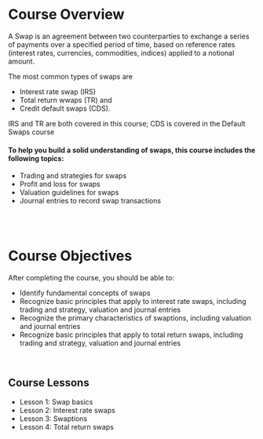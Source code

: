 # Course Overview

A Swap is an agreement between two counterparties to exchange a series of payments over a specified period of time, based on reference rates (interest rates, currencies, commodities, indices) applied to a notional amount.

The most common types of swaps are 
- Interest rate swap (IRS)
- Total return wwaps (TR) and
- Credit default swaps (CDS).

IRS and TR are both covered in this course; CDS is covered in the Default Swaps course

#### To help you build a solid understanding of swaps, this course includes the following topics:

- Trading and strategies for swaps
- Profit and loss for swaps
- Valuation guidelines for swaps
- Journal entries to record swap transactions

<br/><br/>

# Course Objectives

After completing the course, you should be able to:

- Identify fundamental concepts of swaps
- Recognize basic principles that apply to interest rate swaps, including trading and strategy, valuation and journal entries
- Recognize the primary characteristics of swaptions, including valuation and journal entries
- Recognize basic principles that apply to total return swaps, including trading and strategy, valuation and journal entries

<br/>

## Course Lessons

- Lesson 1: Swap basics
- Lesson 2: Interest rate swaps
- Lesson 3: Swaptions
- Lesson 4: Total return swaps